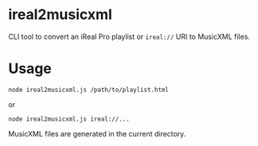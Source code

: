 # ireal2musicxml

CLI tool to convert an iReal Pro playlist or `ireal://` URI to MusicXML files.

# Usage

`node ireal2musicxml.js /path/to/playlist.html`

or

`node ireal2musicxml.js ireal://...`

MusicXML files are generated in the current directory.
